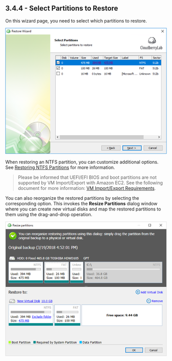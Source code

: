 ## 3.4.4 - Select Partitions to Restore

On this wizard page, you need to select which partitions to restore.

![](/assets/image-based-select-partitions.png)

When restoring an NTFS partition, you can customize additional options. See [Restoring NTFS Partitions](/concepts/restoring-ntfs-partitions.md) for more information.

> Please be informed that UEFI/EFI BIOS and boot partitions are not supported by VM Import/Export with Amazon EC2. See the following document for more information: [VM Import/Export Requirements](https://docs.aws.amazon.com/vm-import/latest/userguide/vmie_prereqs.html).

You can also reorganize the restored partitions by selecting the corresponding option. This invokes the **Resize Partitions** dialog window where you can create new virtual disks and map the restored partitions to them using the drag-and-drop operation.

![](/assets/resize-partitions-dialog.png)

